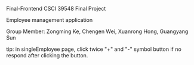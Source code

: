 Final-Frontend CSCI 39548 Final Project

Employee management application

Group Member: Zongming Ke, Chengen Wei, Xuanrong Hong, Guangyang Sun


tip: in singleEmployee page, click twice "+" and "-" symbol button if no respond after clicking the button.
